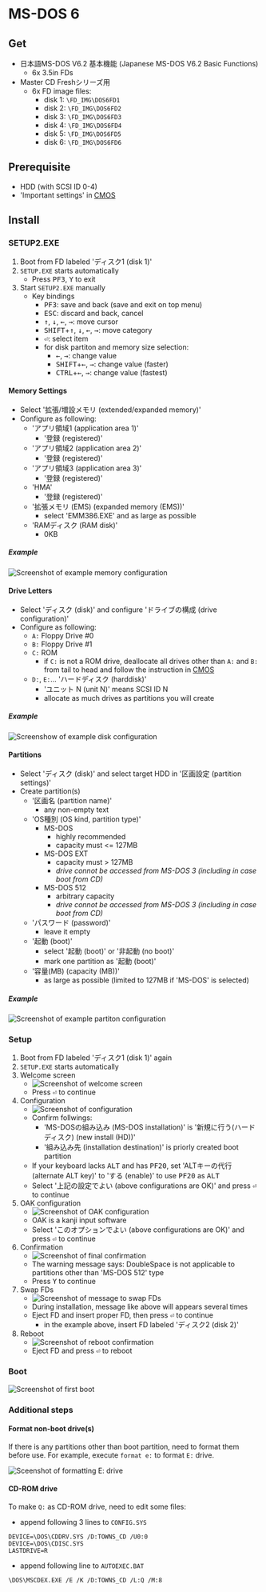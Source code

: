 # MS-DOS 6

## Get

- 日本語MS-DOS V6.2 基本機能 (Japanese MS-DOS V6.2 Basic Functions)
   - 6x 3.5in FDs
- Master CD Freshシリーズ用
   - 6x FD image files:
      - disk 1: `\FD_IMG\DOS6FD1`
      - disk 2: `\FD_IMG\DOS6FD2`
      - disk 3: `\FD_IMG\DOS6FD3`
      - disk 4: `\FD_IMG\DOS6FD4`
      - disk 5: `\FD_IMG\DOS6FD5`
      - disk 6: `\FD_IMG\DOS6FD6`

## Prerequisite

- HDD (with SCSI ID 0-4)
- 'Important settings' in [CMOS](../etc/cmos.md)

## Install

### SETUP2.EXE

1. Boot from FD labeled 'ディスク1 (disk 1)'
2. `SETUP.EXE` starts automatically
   - Press <kbd>PF3</kbd>, <kbd>Y</kbd> to exit
3. Start `SETUP2.EXE` manually
   - Key bindings
      - <kbd>PF3</kbd>: save and back (save and exit on top menu)
      - <kbd>ESC</kbd>: discard and back, cancel
      - <kbd>↑</kbd>, <kbd>↓</kbd>, <kbd>←</kbd>, <kbd>→</kbd>: move cursor
      - <kbd>SHIFT</kbd>+<kbd>↑</kbd>, <kbd>↓</kbd>, <kbd>←</kbd>, <kbd>→</kbd>: move category
      - <kbd>⏎</kbd>: select item
      - for disk partiton and memory size selection:
         - <kbd>←</kbd>, <kbd>→</kbd>: change value
         - <kbd>SHIFT</kbd>+<kbd>←</kbd>, <kbd>→</kbd>: change value (faster)
         - <kbd>CTRL</kbd>+<kbd>←</kbd>, <kbd>→</kbd>: change value (fastest)

#### Memory Settings

- Select '拡張/増設メモリ (extended/expanded memory)'
- Configure as following:
   - 'アプリ領域1 (application area 1)'
      - '登録 (registered)'
   - 'アプリ領域2 (application area 2)'
      - '登録 (registered)'
   - 'アプリ領域3 (application area 3)'
      - '登録 (registered)'
   - 'HMA'
      - '登録 (registered)'
   - '拡張メモリ (EMS) (expanded memory (EMS))'
      - select 'EMM386.EXE' and as large as possible
   - 'RAMディスク (RAM disk)'
      - 0KB

##### Example

![Screenshot of example memory configuration](./dos6-images/setup2-memory.png)

#### Drive Letters

- Select 'ディスク (disk)' and configure 'ドライブの構成 (drive configuration)'
- Configure as following:
   - `A:` Floppy Drive #0
   - `B:` Floppy Drive #1
   - `C:` ROM
      - if `C:` is not a ROM drive, deallocate all drives other than `A:` and `B: ` from tail to head and follow the instruction in [CMOS](../etc/cmos.md)
   - `D:`, `E:`... 'ハードディスク (harddisk)'
      - 'ユニット N (unit N)' means SCSI ID N
      - allocate as much drives as partitions you will create

##### Example

![Screenshow of example disk configuration](./dos6-images/setup2-disk.png)

#### Partitions

- Select 'ディスク (disk)' and select target HDD in '区画設定 (partition settings)'
- Create partition(s)
   - '区画名 (partition name)'
      - any non-empty text
   - 'OS種別 (OS kind, partition type)'
      - MS-DOS
         - highly recommended
         - capacity must <= 127MB
      - MS-DOS EXT
         - capacity must > 127MB
         - *drive connot be accessed from MS-DOS 3 (including in case boot from CD)*
      - MS-DOS 512
         - arbitrary capacity
         - *drive connot be accessed from MS-DOS 3 (including in case boot from CD)*
   - 'パスワード (password)'
      - leave it empty
   - '起動 (boot)'
      - select '起動 (boot)' or '非起動 (no boot)'
      - mark one partition as '起動 (boot)'
   - '容量(MB) (capacity (MB))'
      - as large as possible (limited to 127MB if 'MS-DOS' is selected)

##### Example

![Screenshot of example partiton configuration](./dos6-images/setup2-partition.png)

### Setup

1. Boot from FD labeled 'ディスク1 (disk 1)' again
2. `SETUP.EXE` starts automatically
3. Welcome screen
   - ![Screenshot of welcome screen](./dos6-images/setup-welcome.png)
   - Press <kbd>⏎</kbd> to continue
4. Configuration
   - ![Screenshot of configuration](./dos6-images/setup-configuration.png)
   - Confirm follwings:
      - 'MS-DOSの組み込み (MS-DOS installation)' is '新規に行う(ハードディスク) (new install (HD))'
      - '組み込み先 (installation destination)' is priorly created boot partition
   - If your keyboard lacks <kbd>ALT</kbd> and has <kbd>PF20</kbd>, set 'ALTキーの代行 (alternate ALT key)' to 'する (enable)' to use <kbd>PF20</kbd> as <kbd>ALT</kbd>
   - Select '上記の設定でよい (above configurations are OK)' and press <kbd>⏎</kbd> to continue
5. OAK configuration
   - ![Screenshot of OAK configuration](./dos6-images/setup-oak.png)
   - OAK is a kanji input software
   - Select 'このオプションでよい (above configurations are OK)' and press <kbd>⏎</kbd> to continue
6. Confirmation
   - ![Screenshot of final confirmation](./dos6-images/setup-confirm.png)
   - The warning message says: DoubleSpace is not applicable to partitions other than 'MS-DOS 512' type
   - Press <kbd>Y</kbd> to continue
7. Swap FDs
   - ![Screenshot of message to swap FDs](./dos6-images/setup-swap-fds.png)
   - During installation, message like above will appears several times
   - Eject FD and insert proper FD, then press <kbd>⏎</kbd> to continue
      - in the example above, insert FD labeled 'ディスク2 (disk 2)'
8. Reboot
   - ![Screenshot of reboot confirmation](./dos6-images/setup-reboot.png)
   - Eject FD and press <kbd>⏎</kbd> to reboot


### Boot

![Screenshot of first boot](./dos6-images/first-boot.png)

### Additional steps

#### Format non-boot drive(s)

If there is any partitions other than boot partition, need to format them before use.
For example, execute `format e:` to format `E:` drive.

![Sceenshot of formatting E: drive](./dos6-images/format-e.png)

#### CD-ROM drive

To make `Q:` as CD-ROM drive, need to edit some files:

- append following 3 lines to `CONFIG.SYS`
```
DEVICE=\DOS\CDDRV.SYS /D:TOWNS_CD /U0:0
DEVICE=\DOS\CDISC.SYS
LASTDRIVE=R
```
- append following line to `AUTOEXEC.BAT`
```
\DOS\MSCDEX.EXE /E /K /D:TOWNS_CD /L:Q /M:8
```
